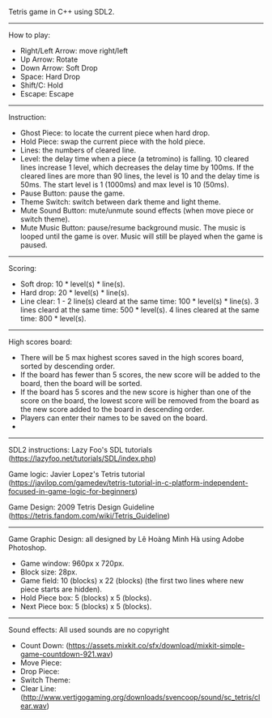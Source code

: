 Tetris game in C++ using SDL2.
_______________________________
How to play:
- Right/Left Arrow: move right/left
- Up Arrow: Rotate
- Down Arrow: Soft Drop
- Space: Hard Drop
- Shift/C: Hold
- Escape: Escape

_______________________________
Instruction:
- Ghost Piece: to locate the current piece when hard drop.
- Hold Piece: swap the current piece with the hold piece.
- Lines: the numbers of cleared line.
- Level: the delay time when a piece (a tetromino) is falling. 10 cleared lines increase 1 level, which decreases the delay time by 100ms. If the cleared lines are more than 90 lines, the level is 10 and the delay time is 50ms. The start level is 1 (1000ms) and max level is 10 (50ms).
- Pause Button: pause the game.
- Theme Switch: switch between dark theme and light theme.
- Mute Sound Button: mute/unmute sound effects (when move piece or switch theme).
- Mute Music Button: pause/resume background music. The music is looped until the game is over. Music will still be played when the game is paused.

_______________________________
Scoring:
- Soft drop: 10 * level(s) * line(s).
- Hard drop: 20 * level(s) * line(s).
- Line clear: 
  1 - 2 line(s) cleard at the same time: 100 * level(s) * line(s).
  3 lines cleard at the same time: 500 * level(s).
  4 lines cleared at the same time: 800 * level(s).

_______________________________
High scores board:
- There will be 5 max highest scores saved in the high scores board, sorted by descending order.
- If the board has fewer than 5 scores, the new score will be added to the board, then the board will be sorted.
- If the board has 5 scores and the new score is higher than one of the score on the board, the lowest score will be removed from the board as the new score added to the board in descending order.
- Players can enter their names to be saved on the board.
- 
_______________________________
SDL2 instructions: Lazy Foo's SDL tutorials
(https://lazyfoo.net/tutorials/SDL/index.php) 

Game logic: Javier Lopez's Tetris tutorial
(https://javilop.com/gamedev/tetris-tutorial-in-c-platform-independent-focused-in-game-logic-for-beginners)

Game Design: 2009 Tetris Design Guideline
(https://tetris.fandom.com/wiki/Tetris_Guideline)

_______________________________
Game Graphic Design: all designed by Lê Hoàng Minh Hà using Adobe Photoshop.
- Game window: 960px x 720px.
- Block size: 28px.
- Game field: 10 (blocks) x 22 (blocks) (the first two lines where new piece starts are hidden).
- Hold Piece box: 5 (blocks) x 5 (blocks).
- Next Piece box: 5 (blocks) x 5 (blocks).

_______________________________
Sound effects: All used sounds are no copyright
- Count Down: (https://assets.mixkit.co/sfx/download/mixkit-simple-game-countdown-921.wav)
- Move Piece: 
- Drop Piece: 
- Switch Theme: 
- Clear Line: (http://www.vertigogaming.org/downloads/svencoop/sound/sc_tetris/clear.wav)
